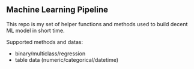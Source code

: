 ## Machine Learning Pipeline

This repo is my set of helper functions and methods used to build decent ML model in short time.

Supported methods and datas:
  - binary/multiclass/regression
  - table data (numeric/categorical/datetime)
